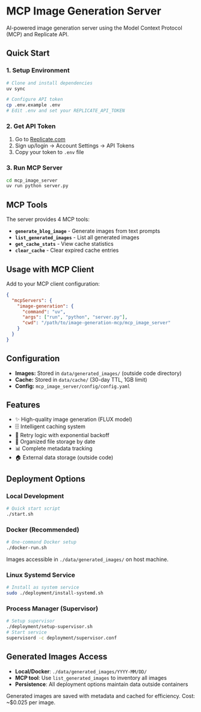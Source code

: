 # MCP Image Generation Server

AI-powered image generation server using the Model Context Protocol (MCP) and Replicate API.

## Quick Start

### 1. Setup Environment

```bash
# Clone and install dependencies
uv sync

# Configure API token
cp .env.example .env
# Edit .env and set your REPLICATE_API_TOKEN
```

### 2. Get API Token

1. Go to [Replicate.com](https://replicate.com/)
2. Sign up/login → Account Settings → API Tokens
3. Copy your token to `.env` file

### 3. Run MCP Server

```bash
cd mcp_image_server
uv run python server.py
```

## MCP Tools

The server provides 4 MCP tools:

- **`generate_blog_image`** - Generate images from text prompts
- **`list_generated_images`** - List all generated images  
- **`get_cache_stats`** - View cache statistics
- **`clear_cache`** - Clear expired cache entries

## Usage with MCP Client

Add to your MCP client configuration:

```json
{
  "mcpServers": {
    "image-generation": {
      "command": "uv",
      "args": ["run", "python", "server.py"],
      "cwd": "/path/to/image-generation-mcp/mcp_image_server"
    }
  }
}
```

## Configuration

- **Images:** Stored in `data/generated_images/` (outside code directory)
- **Cache:** Stored in `data/cache/` (30-day TTL, 1GB limit)
- **Config:** `mcp_image_server/config/config.yaml`

## Features

- ✨ High-quality image generation (FLUX model)
- 🗄️ Intelligent caching system
- 🔄 Retry logic with exponential backoff
- 📁 Organized file storage by date
- 📊 Complete metadata tracking
- 🏠 External data storage (outside code)

## Deployment Options

### Local Development
```bash
# Quick start script
./start.sh
```

### Docker (Recommended)
```bash
# One-command Docker setup
./docker-run.sh
```
Images accessible in `./data/generated_images/` on host machine.

### Linux Systemd Service
```bash
# Install as system service
sudo ./deployment/install-systemd.sh
```

### Process Manager (Supervisor)
```bash
# Setup supervisor
./deployment/setup-supervisor.sh
# Start service
supervisord -c deployment/supervisor.conf
```

## Generated Images Access

- **Local/Docker**: `./data/generated_images/YYYY-MM/DD/`
- **MCP tool**: Use `list_generated_images` to inventory all images
- **Persistence**: All deployment options maintain data outside containers

Generated images are saved with metadata and cached for efficiency. Cost: ~$0.025 per image.